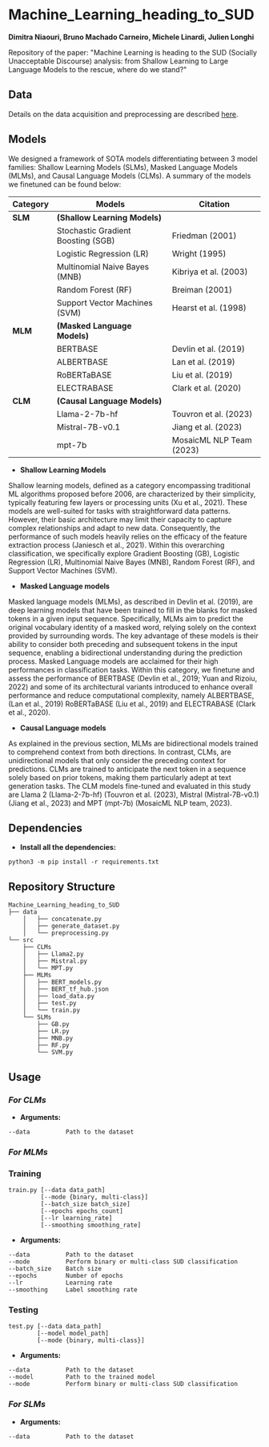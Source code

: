 # Machine_Learning_heading_to_SUD
**Dimitra Niaouri, Bruno Machado Carneiro, Michele Linardi, Julien Longhi**

Repository of the paper: "Machine Learning is heading to the SUD (Socially Unacceptable Discourse) analysis: from Shallow Learning to Large Language Models to the rescue, where do we stand?" 

## Data

Details on the data acquisition and preprocessing are described [here](data/data.md).

## Models
We designed a framework of SOTA models differentiating between 3 model families: Shallow Learning Models (SLMs), Masked Language Models (MLMs), and Causal Language Models (CLMs). A summary of the models we finetuned can be found below:


| Category | Models                          | Citation                      |
|----------|---------------------------------|-------------------------------|
| **SLM**  | **(Shallow Learning Models)**   |                               |
|          | Stochastic Gradient Boosting (SGB) | Friedman (2001)               |
|          | Logistic Regression (LR)        | Wright (1995)                 |
|          | Multinomial Naive Bayes (MNB)   | Kibriya et al. (2003)         |
|          | Random Forest (RF)              | Breiman (2001)                |
|          | Support Vector Machines (SVM)   | Hearst et al. (1998)          |
| **MLM**  | **(Masked Language Models)**    |                               |
|          | BERTBASE                        | Devlin et al. (2019)          |
|          | ALBERTBASE                      | Lan et al. (2019)             |
|          | RoBERTaBASE                     | Liu et al. (2019)             |
|          | ELECTRABASE                     | Clark et al. (2020)           |
| **CLM**  | **(Causal Language Models)**    |                               |
|          | Llama-2-7b-hf                   | Touvron et al. (2023)         |
|          | Mistral-7B-v0.1                 | Jiang et al. (2023)           |
|          | mpt-7b                          | MosaicML NLP Team (2023)      |

* **Shallow Learning Models**   

Shallow learning models, defined as a category encompassing traditional ML algorithms proposed before 2006, are characterized by their simplicity, typically featuring few layers or processing units (Xu et al., 2021). These models are well-suited for tasks with straightforward data patterns. However, their basic architecture may limit their capacity to capture complex relationships and adapt to new data. Consequently, the performance of such models heavily relies on the efficacy of the feature extraction process (Janiesch et al., 2021). Within this overarching classification, we specifically explore Gradient Boosting (GB), Logistic Regression (LR), Multinomial Naive Bayes (MNB), Random Forest (RF), and Support Vector Machines (SVM). 

* **Masked Language models**  

Masked language models (MLMs), as described in Devlin et al. (2019), are deep learning models that have been trained to fill in the blanks for masked tokens in a given input sequence. Specifically, MLMs aim to predict the original vocabulary identity of a masked word, relying solely on the context provided by surrounding words. The key advantage of these models is their ability to consider both preceding and subsequent tokens in the input sequence, enabling a bidirectional understanding during the prediction process. Masked Language models are acclaimed for their high performances in classification tasks. Within this category, we finetune and assess the performance of BERTBASE (Devlin et al., 2019; Yuan and Rizoiu, 2022) and some of its architectural variants introduced to enhance overall performance and reduce computational complexity, namely ALBERTBASE, (Lan et al., 2019)  RoBERTaBASE (Liu et al., 2019) and ELECTRABASE (Clark et al., 2020). 

* **Causal Language models**  

As explained in the previous section, MLMs are bidirectional models trained to comprehend context from both directions. In contrast, CLMs, are unidirectional models that only consider the preceding context for predictions. CLMs are trained to anticipate the next token in a sequence solely based on prior tokens, making them particularly adept at text generation tasks. The CLM models fine-tuned and evaluated in this study are Llama 2 (Llama-2-7b-hf) (Touvron et al. (2023), Mistral (Mistral-7B-v0.1) (Jiang et al., 2023) and MPT (mpt-7b) (MosaicML NLP team, 2023). 

## Dependencies  

* **Install all the dependencies:**  
```
python3 -m pip install -r requirements.txt
```
## Repository Structure
```
Machine_Learning_heading_to_SUD
├── data
    │   ├── concatenate.py
    │   ├── generate_dataset.py
    │   └── preprocessing.py
└── src
    ├── CLMs
    │   ├── Llama2.py
    │   ├── Mistral.py
    │   └── MPT.py
    ├── MLMs
    │   ├── BERT_models.py
    │   ├── BERT_tf_hub.json
    │   ├── load_data.py
    │   ├── test.py
    │   └── train.py
    └── SLMs
        ├── GB.py
        ├── LR.py
        ├── MNB.py
        ├── RF.py
        └── SVM.py
```

## Usage  

### *For CLMs*
* **Arguments:**
```
--data          Path to the dataset
```

### *For MLMs*

### Training  

```
train.py [--data data_path] 
         [--mode {binary, multi-class}]
         [--batch_size batch_size]
         [--epochs epochs_count]
         [--lr learning_rate]
         [--smoothing smoothing_rate]
```

* **Arguments:**
```
--data          Path to the dataset
--mode          Perform binary or multi-class SUD classification
--batch_size    Batch size
--epochs        Number of epochs
--lr            Learning rate
--smoothing     Label smoothing rate
```

### Testing  

```
test.py [--data data_path] 
        [--model model_path]
        [--mode {binary, multi-class}]
```

* **Arguments:**
```
--data          Path to the dataset
--model         Path to the trained model
--mode          Perform binary or multi-class SUD classification
```

### *For SLMs*
* **Arguments:**
```
--data          Path to the dataset
```
      
